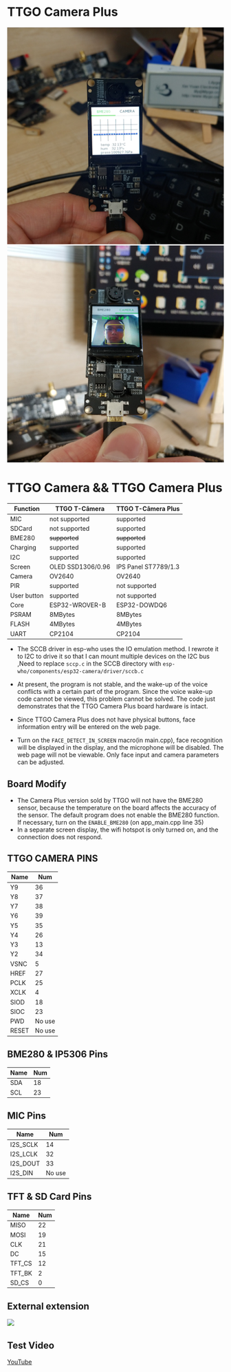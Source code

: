 # TTGO Camera Plus

![](images/1.jpg)
![](images/2.jpg)

# TTGO Camera && TTGO Camera Plus

| Function    | TTGO T-Câmera     | TTGO T-Câmera Plus   |
| ----------- | ----------------- | -------------------- |
| MIC         | not supported     | supported            |
| SDCard      | not supported     | supported            |
| BME280      | ~~supported~~     | ~~supported~~        |
| Charging    | supported         | supported            |
| I2C         | supported         | supported            |
| Screen      | OLED SSD1306/0.96 | IPS Panel ST7789/1.3 |
| Camera      | OV2640            | OV2640               |
| PIR         | supported         | not supported        |
| User button | supported         | not supported        |
| Core        | ESP32-WROVER-B    | ESP32-DOWDQ6         |
| PSRAM       | 8MBytes           | 8MBytes              |
| FLASH       | 4MBytes           | 4MBytes              |
| UART        | CP2104            | CP2104               |



- The SCCB driver in esp-who uses the IO emulation method. I rewrote it to I2C to drive it so that I can mount multiple devices on the I2C bus ,Need to replace `sccp.c` in the SCCB directory with `esp-who/components/esp32-camera/driver/sccb.c`

- At present, the program is not stable, and the wake-up of the voice conflicts with a certain part of the program. Since the voice wake-up code cannot be viewed, this problem cannot be solved. The code just demonstrates that the TTGO Camera Plus board hardware is intact.

- Since TTGO Camera Plus does not have physical buttons, face information entry will be entered on the web page.

- Turn on the `FACE_DETECT_IN_SCREEN` macro(in main.cpp), face recognition will be displayed in the display, and the microphone will be disabled. The web page will not be viewable. Only face input and camera parameters can be adjusted.

## Board Modify
- The Camera Plus version sold by TTGO will not have the BME280 sensor, because the temperature on the board affects the accuracy of the sensor. The default program does not enable the BME280 function. If necessary, turn on the `ENABLE_BME280` (on app_main.cpp line 35)
- In a separate screen display, the wifi hotspot is only turned on, and the connection does not respond.
## TTGO CAMERA PINS
| Name  | Num    |
| ----- | ------ |
| Y9    | 36     |
| Y8    | 37     |
| Y7    | 38     |
| Y6    | 39     |
| Y5    | 35     |
| Y4    | 26     |
| Y3    | 13     |
| Y2    | 34     |
| VSNC  | 5      |
| HREF  | 27     |
| PCLK  | 25     |
| XCLK  | 4      |
| SIOD  | 18     |
| SIOC  | 23     |
| PWD   | No use |
| RESET | No use |

## BME280  & IP5306 Pins
| Name | Num |
| ---- | --- |
| SDA  | 18  |
| SCL  | 23  |

## MIC  Pins
| Name     | Num    |
| -------- | ------ |
| I2S_SCLK | 14     |
| I2S_LCLK | 32     |
| I2S_DOUT | 33     |
| I2S_DIN  | No use |

## TFT & SD Card Pins
| Name   | Num |
| ------ | --- |
| MISO   | 22  |
| MOSI   | 19  |
| CLK    | 21  |
| DC     | 15  |
| TFT_CS | 12  |
| TFT_BK | 2   |
| SD_CS  | 0   |

## External extension
![](images/3.gif)
## Test Video
[YouTube](https://youtu.be/vVHurYwPiqI)